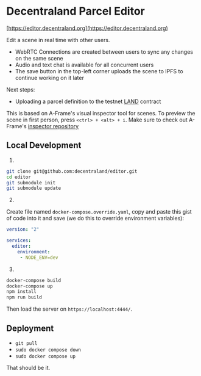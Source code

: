 # Decentraland Parcel Editor

[https://editor.decentraland.org](https://editor.decentraland.org)

Edit a scene in real time with other users.

* WebRTC Connections are created between users to sync any changes on the same scene
* Audio and text chat is available for all concurrent users
* The save button in the top-left corner uploads the scene to IPFS to continue working on it later

Next steps:

* Uploading a parcel definition to the testnet [LAND](https://github.com/decentraland/land) contract

This is based on A-Frame's visual inspector tool for scenes. To preview the scene in first person, press
`<ctrl> + <alt> + i`. Make sure to check out A-Frame's [inspector repository](https://github.com/aframevr/aframe-inspector)

## Local Development

1.
```bash
git clone git@github.com:decentraland/editor.git
cd editor
git submodule init
git submodule update
```

2.
Create file named `docker-compose.override.yaml`, copy and paste this gist of code into it and save (we do this to override environment variables):
```yaml
version: "2"

services:
  editor:
    environment:
     - NODE_ENV=dev
```

3.
```bash
docker-compose build
docker-compose up
npm install
npm run build
```

Then load the server on `https://localhost:4444/`.

## Deployment

 * `git pull`
 * `sudo docker compose down`
 * `sudo docker compose up`

That should be it.
